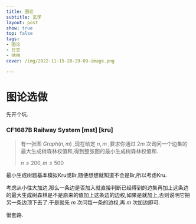 ```yaml
---
title: 图论
subtitle: 玄学
layout: post
show: true
top: false
tags: 
- 图论
- 日志
- 咕咕
cover: /img/2022-11-15-20-29-09-image.png

---
```


# 图论选做

先开个坑.

### CF1687B Railway System [mst] [kru]

> 有一张图 $Graph(n,m)$ ,现在给定 $n,m$ ,要求你通过 $2m$ 次询问一个边集的最大生成树森林权值和,得到整张图的最小生成树森林权值和.
> 
> $n\le 200,m\le 500$

最小生成树题基本模拟Kru或Br,随便想想就知道不会是Br,所以考虑Kru.

考虑从小往大加边,那么一条边是否加入就直接判断已经得到的边集再加上这条边的最大生成树森林是不是原来的值加上这条边的边权,如果是就加上,否则说明它把另一条边顶下去了.于是就先 $m$ 次问每一条的边权,再 $m$ 次加边即可.

很套路.

